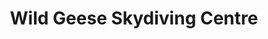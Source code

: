 ---
title: "Wild Geese Skydiving Centre"
address: "Wild Geese Skydiving Centre, Wildgeese Skydiving Centre, Movenis Airfield, 116 Carrowreagh Road, Garvagh, Co. Derry, BT51 5LQ"
tel: "+44 (0)28 2955 8609"
county: "Derry"
category: "Flying"
type: "Content"
lat: "54.986785888671875"
lng: "-6.644533157348633"
---